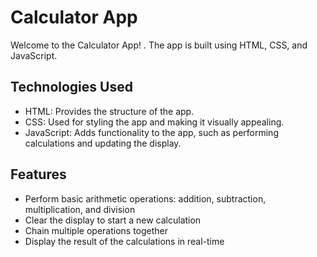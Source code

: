 # Calculator App
Welcome to the Calculator App! . The app is built using HTML, CSS, and JavaScript.

## Technologies Used
- HTML: Provides the structure of the app.
- CSS: Used for styling the app and making it visually appealing.
- JavaScript: Adds functionality to the app, such as performing calculations and updating the display.

## Features
- Perform basic arithmetic operations: addition, subtraction, multiplication, and division
- Clear the display to start a new calculation
- Chain multiple operations together
- Display the result of the calculations in real-time
